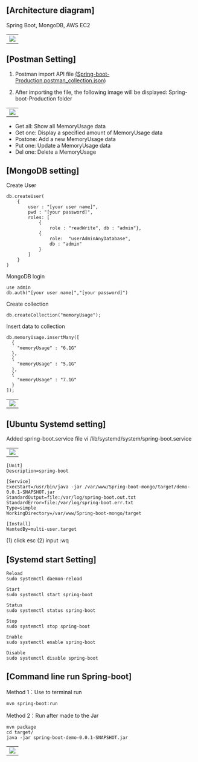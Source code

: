 [Architecture diagram]
----
Spring Boot, MongoDB, AWS EC2
<table>
      <tbody>
        <tr>
          <td align="center" valign="middle">
            <a href="https://benqyannick.github.io/Spring-boot-mongo/static/img/architecture-diagram.png" target="_blank">
              <img src="https://benqyannick.github.io/Spring-boot-mongo/static/img/architecture-diagram.png">
            </a>
          </td>
      </tbody>
</table>
    
 
[Postman Setting]
----
1. Postman import API file 
    <a href="https://github.com/benqYannick/Spring-boot-mongo/tree/master/static/postman-example" target="_blank">
      (Spring-boot-Production.postman_collection.json)
    </a>

2. After importing the file, the following image will be displayed: Spring-boot-Production folder

<table>
      <tbody>
        <tr>
          <td align="center" valign="middle">
            <a href="https://benqyannick.github.io/Spring-boot-mongo/static/img/postman-get-all.png" target="_blank">
              <img src="https://benqyannick.github.io/Spring-boot-mongo/static/img/postman-get-all.png">
            </a>
          </td>
      </tbody>
</table>

* Get all: Show all MemoryUsage data
* Get one: Display a specified amount of MemoryUsage data
* Postone: Add a new MemoryUsage data
* Put one: Update a MemoryUsage data
* Del one: Delete a MemoryUsage


[MongoDB setting]
----
Create User
```
db.createUser(
    {
        user : "[your user name]",
        pwd : "[your password]",
        roles: [ 
            {
                role : "readWrite", db : "admin"},
            {
                role:  "userAdminAnyDatabase",
                db : "admin"
            }
        ]
    }
)
```

MongoDB login
```
use admin
db.auth("[your user name]","[your password]")
```

Create collection
```
db.createCollection("memoryUsage");
```

Insert data to collection
```
db.memoryUsage.insertMany([
  {
    "memoryUsage" : "6.1G"
  },
  {
    "memoryUsage" : "5.1G"
  },
  {
    "memoryUsage" : "7.1G"
  }
]);
```
<table>
      <tbody>
        <tr>
          <td align="center" valign="middle">
            <a href="https://benqyannick.github.io/Spring-boot-mongo/static/img/mongodb-compass.png" target="_blank">
              <img src="https://benqyannick.github.io/Spring-boot-mongo/static/img/mongodb-compass.png">
            </a>
          </td>
      </tbody>
</table>

[Ubuntu Systemd setting]
----
Added spring-boot.service file
vi /lib/systemd/system/spring-boot.service  

<table>
      <tbody>
        <tr>
          <td align="center" valign="middle">
            <a href="https://benqyannick.github.io/Spring-boot-mongo/static/img/systemd.png" target="_blank">
              <img src="https://benqyannick.github.io/Spring-boot-mongo/static/img/systemd.png">
            </a>
          </td>
      </tbody>
</table>

```
[Unit]
Description=spring-boot

[Service]
ExecStart=/usr/bin/java -jar /var/www/Spring-boot-mongo/target/demo-0.0.1-SNAPSHOT.jar
StandardOutput=file:/var/log/spring-boot.out.txt
StandardError=file:/var/log/spring-boot.err.txt
Type=simple
WorkingDirectory=/var/www/Spring-boot-mongo/target

[Install]
WantedBy=multi-user.target
```
(1) click esc (2) input :wq  


[Systemd start Setting]
----
```
Reload
sudo systemctl daemon-reload

Start
sudo systemctl start spring-boot

Status
sudo systemctl status spring-boot

Stop
sudo systemctl stop spring-boot

Enable
sudo systemctl enable spring-boot

Disable
sudo systemctl disable spring-boot
```

[Command line run Spring-boot]
----

Method 1：Use to terminal run
```
mvn spring-boot:run
```

Method 2：Run after made to the Jar
```
mvn package
cd target/
java -jar spring-boot-demo-0.0.1-SNAPSHOT.jar
```
<table>
      <tbody>
        <tr>
          <td align="center" valign="middle">
            <a href="https://benqyannick.github.io/Spring-boot-mongo/static/img/spring-run.png" target="_blank">
              <img src="https://benqyannick.github.io/Spring-boot-mongo/static/img/spring-run.png">
            </a>
          </td>
      </tbody>
</table>

